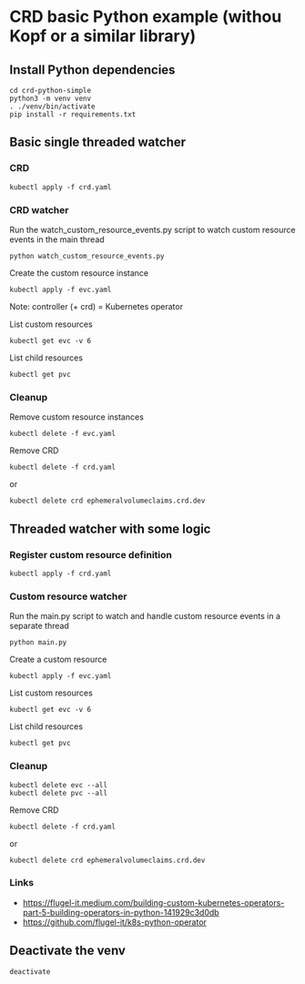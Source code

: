 # CRD basic Python example (withou Kopf or a similar library)

## Install Python dependencies
```commandline
cd crd-python-simple
python3 -m venv venv
. ./venv/bin/activate
pip install -r requirements.txt
```

## Basic single threaded watcher
### CRD
```commandline
kubectl apply -f crd.yaml
```

### CRD watcher
Run the watch_custom_resource_events.py script to watch custom resource events in the main thread
```commandline
python watch_custom_resource_events.py
```

Create the custom resource instance
```commandline
kubectl apply -f evc.yaml
```
Note: controller (+ crd) = Kubernetes operator

List custom resources
```commandline
kubectl get evc -v 6
```
List child resources
```commandline
kubectl get pvc
```

### Cleanup
Remove custom resource instances
```commandline
kubectl delete -f evc.yaml
```
Remove CRD
```commandline
kubectl delete -f crd.yaml
```
or
```commandline
kubectl delete crd ephemeralvolumeclaims.crd.dev
```


## Threaded watcher with some logic
### Register custom resource definition
```commandline
kubectl apply -f crd.yaml
```

### Custom resource watcher
Run the main.py script to watch and handle custom resource events in a separate thread
```commandline
python main.py
```
Create a custom resource
```commandline
kubectl apply -f evc.yaml
```

List custom resources
```commandline
kubectl get evc -v 6
```
List child resources
```commandline
kubectl get pvc
```

### Cleanup
```commandline
kubectl delete evc --all
kubectl delete pvc --all
```

Remove CRD
```commandline
kubectl delete -f crd.yaml
```
or
```commandline
kubectl delete crd ephemeralvolumeclaims.crd.dev
```

### Links
- https://flugel-it.medium.com/building-custom-kubernetes-operators-part-5-building-operators-in-python-141929c3d0db
- https://github.com/flugel-it/k8s-python-operator

## Deactivate the venv
```commandline
deactivate
```



